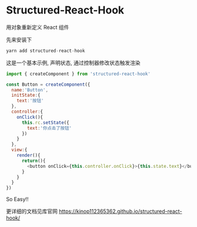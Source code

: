 # Structured-React-Hook

用对象重新定义 React 组件

先来安装下
```js
yarn add structured-react-hook

```

这是一个基本示例, 声明状态, 通过控制器修改状态触发渲染

```js
import { createComponent } from 'structured-react-hook'

const Button = createComponent({
  name:'Button',
  initState:{
    text:'按钮'
  },
  controller:{
    onClick(){
      this.rc.setState({
        text:'你点击了按钮'
      })
    }
  },
  view:{
    render(){
      return(){
        <button onClick={this.controller.onClick}>{this.state.text}</button>
      }
    }
  }
})
```

So Easy!!

更详细的文档见库官网 https://kinop112365362.github.io/structured-react-hook/
